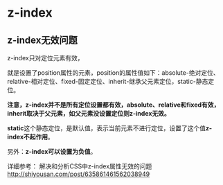 # z-index

## z-index无效问题
z-index只对定位元素有效，

就是设置了position属性的元素，position的属性值如下：absolute-绝对定位、relative-相对定位、fixed-固定定位、inherit-继承父元素定位，static-静态定位。

**注意，z-index并不是所有定位设置都有效，absolute、relative和fixed有效，inherit取决于父元素，如父元素没设置定位则z-index无效。**

**static**这个静态定位，是默认值，表示当前元素不进行定位，设置了这个值**z-index不起作用**。

另外：**z-index可以设置为负值**。


详细参考：
解决和分析CSS中z-index属性无效的问题
http://shiyousan.com/post/635861461562038949
